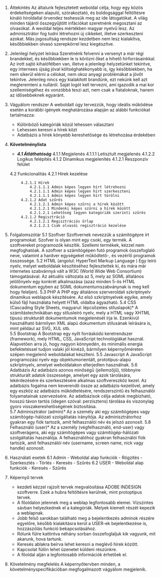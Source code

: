 1. Áttekintés
    Az általunk fejlesztetett weboldal célja, hogy egy közös érdekeltségeken alapuló, szórakoztató, és boldogsággal feltöltésre kínáló híroldallal örvendez teshessük meg az ide látogatókat. 
    A világ minden tájáról összegyűjtött infációkat szeretnénk megosztani az olvasókat.
    A weoldal teljes mértékben magyar nyelvű lesz.
    Az adminisztrátor fog tudni létrehozni új cikkeket, illetve szerkeszteni azokat. Más jogosultság rendszer kezdetben nem lesz kialakítva, későbbiekben olvasó szerepkörrel lesz kiegészítve.

2. Jelenlegi helyzet leírása
    Szeretnénk felvenni a versenyt a már régi brandekkel, és későbbiekben le is körözni őket a hihető hírforrásainkkal. 
    Az írott sajtó kihalófélben van, illetve a jelenlegi helyzetünket tekintve, egy internees újság jóval költséghatékonyabb is, így későbbiekben, ha nem sikerül elérni a célokat, nem okoz anyagi problémákat a jövőt tekintve. 
    Jelenleg nincs egy kialakított brandünk, ezt nekünk kell azt megteremteni a nulláról. Saját logót kell tervezni, ami igazodik a mai kor szellemiségéhez és vonzóbbá teszi azt, nem csak a fiataloknak, hanem az idősebbeknek egyaránt. 

3. Vágyálom rendszer
    A weboldalt úgy tervezzük, hogy ideális működése esetén a korábbi igények meghatározása alapján az alábbi funkciókat tartalmazza:
    - Különböző kategóriák közül lehessen választani
    - Lehessen keresni a hírek közt
    - Adatbázis a hírek könyebb kereshetősége és létrehozása érdekében

4. **Követelménylista**
    - ***4.1 Átláthatóság***
        4.1.1 Megjelenés
            4.1.1.1 Letisztult megjelenés
            4.1.2.2 Logikus felépítés
        4.1.2 Dinamikus megjelenítés
             4.1.2.1 Reszponzív felület

    4.2 Funkcionalitás
        4.2.1 Hírek kezelése

            4.2.1.1 Hírek
                4.2.1.1.1 Admin képes legyen hírt létrehozni
                4.2.1.1.1 Admin képes legyen hírt szerkeszteni                
                4.2.1.1.1 Admin képes legyen hírt törölni
            4.2.1.2 Adat szűrés
				4.2.1.2.1 Admin képes szűrni a hírek között
				4.2.1.2.1 Mindenki képes szűrni a hírek között
				4.2.1.2.1 Lehetőség legyen kategóriák szerinti szűrés
			4.2.1.2 Regisztráció
				4.2.1.2.1 Regisztrációs űrlap
				4.2.1.2.1 Csak olvasói regisztráció kezelése
			
5. Folgalomszótár
	5.1 Szoftver
		Szoftvernek nevezzük a számítógépre írt programokat. Szofver is olyan mint egy csoki, egy termék.
		A szoftvereket programozók készítik. Szellemi termékek, kézzel nem megfoghatóak. 
		A szoftver a számítógépen futó programok összefoglaló neve, valamint a hardver egységeket működtető-, 
		és vezérlő programok összessége.
	5.2 HTML (angolul: 		HyperText Markup Language	)
		Egy leíró nyelv, melyet weboldalak készítéséhez fejlesztettek ki, 
		és mára már internetes szabvánnyá vált a W3C (World Wide Web Consortium) támogatásával. 
		Az aktuális változata az 5, mely az SGML általános jelölőnyelv egy konkrét alkalmazása 
		(azaz minden 5-ös HTML dokumentum egyben az SGML dokumentumszabványnak is meg kell hogy feleljen). 
	5.3 PHP
		A PHP egy általános szerveroldali szkriptnyelv dinamikus weblapok készítésére. 
		Az első szkriptnyelvek egyike, amely külső fájl használata helyett HTML oldalba ágyazható.
	5.4 CSS (Cascading Style Sheets, magyarul: lépcsőzetes stíluslapok)*
		A számítástechnikában egy stílusleíró nyelv, mely a HTML vagy XHTML típusú strukturált dokumentumok 
		megjelenését írja le. Ezenkívül használható bármilyen XML alapú dokumentum stílusának leírására is, mint például az SVG, XUL stb.		
	5.5 Bootstrap
		A Bootstrap egy nyílt forráskódú keretrendszer (framework), mely HTML, CSS, JavaScript technológiákat használ. Alapvetően arra jó, 
		hogy nagyon könnyedén, és minimális energia befektetéssel tudjon valaki jól kinéző, bármilyen képernyőméreten szépen megjelenő weboldalakat készíteni.
	5.5 Javascript
		A JavaScript programozási nyelv egy objektumorientált, 
		prototípus-alapú szkriptnyelv, amelyet weboldalakon elterjedten használnak.
	5.6 Adatbázis
		Az adatbázis azonos minőségű (jellemzőjű), többnyire strukturált adatok összessége, amelyet egy azok tárolására, lekérdezésére és szerkesztésére alkalmas szoftvereszköz kezel.
		Az adatbázis fogalma nem keverendő össze az adatbázis-kezelővel,  amely egy eszköz az adatbázis működtetésére, rendszerszintű és  felhasználói folyamatainak szervezésére.
		Az adatbázisok célja adatok megbízható, hosszú távon tartós (idegen szóval: perzisztens) tárolása és viszonylag gyors visszakereshetőségének biztosítása.		
	5.7 Adminisztrátor (admin)*
		Az a személy aki egy számítógépes vagy számítógép-hálózati szolgáltatás irányítója. Az adminisztrátorhoz gyakran egy fiók tartozik, amit felhasználói név és jelszó azonosít.
	5.8 Felhasználó (user)*
		Az a személy (végfelhasználó, end-user) vagy szoftverágens, aki egy számítógépes vagy számítógép-hálózati szolgáltatás használója. A felhasználóhoz gyakran felhasználói fiók tartozik, 
		amit felhasználói név (username, screen name, nick vagy handle) azonosít.
		
6. Használati esetek
	6.1 Admin
		- Weboldal alap funkciók 
		- Rögzítés
		- Szerkesztés
		- Törlés
		- Keresés
		- Szűrés
	6.2 USER
		- Weboldal alap funkciók
		- Keresés
		- Szűrés

7. Képernyő tervek
	- kezdeti kézzel rajzolt tervek megvalósítása ADOBE INDESIGN szoftverre. Ezek a hubra feltöltésre kerülnek, mint protoptipus tervek.
	- A főoldalon jelennek meg a weblap legfontosabb elemei. Vízszintes sávban helyezkednek el a kategóriák. Melyek kiemelt részét kepezik a weblapnak.
	- Jobb felső sarokban található meg a bejelentkezés adminok részére egyelőre, később kialakításra kerül a USER-ek bejelentkezése is, hozzászólás funkció bekapcsolásához.
	- Rólunk fülre kattintva néhány sorban összefoglaljuk kik vagyunk, mit akarunk, hova tartunk.
	- Keresés ablakra beírva lehet keresni a meglévő hírek között. 
	- Kapcsolat fülön lehet üzenetet küldeni részünkre.
	- A főoldal alján a legfontosabb információk érhetőek el. 

8. Követelmény megfelelés
	A képernyőtervben minden, a követelményspecifikációban megfogalmazott vágyálom megjelenik. 